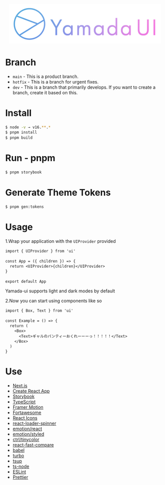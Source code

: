 <p align="center">
  <img src="https://raw.githubusercontent.com/hirotomoyamada/yamada-ui/main/logo/yamada-ui.png" alt="Yamada UI" width="480" />
</p>

# Branch

- `main` - This is a product branch.
- `hotfix` - This is a branch for urgent fixes.
- `dev` - This is a branch that primarily develops. If you want to create a branch, create it based on this.

# Install

```sh
$ node -v → v16.**.*
$ pnpm install
$ pnpm build
```

# Run - pnpm

```sh
$ pnpm storybook
```

# Generate Theme Tokens

```sh
$ pnpm gen:tokens
```

# Usage

1.Wrap your application with the `UIProvider` provided

```tsx
import { UIProvider } from 'ui'

const App = ({ children }) => {
  return <UIProvider>{children}</UIProvider>
}

export default App
```

Yamada-ui supports light and dark modes by default

2.Now you can start using components like so

```tsx
import { Box, Text } from 'ui'

const Example = () => {
  return (
    <Box>
      <Text>ギャルのパンティーおくれーーーっ！！！！！</Text>
    </Box>
  )
}
```

# Use

- [Next.js](https://nextjs.org/)
- [Create React App](https://create-react-app.dev/)
- [Storybook](https://storybook.js.org/)
- [TypeScript](https://www.typescriptlang.org/)
- [Framer Motion](https://www.framer.com/motion/)
- [Fortawesome](https://fontawesome.com/)
- [React Icons](https://react-icons.github.io/react-icons/)
- [react-loader-spinner](https://mhnpd.github.io/react-loader-spinner/)
- [emotion/react](https://emotion.sh/docs/@emotion/react)
- [emotion/styled](https://emotion.sh/docs/@emotion/styled)
- [ctrl/tinycolor](https://tinycolor.vercel.app/)
- [react-fast-compare](https://www.npmjs.com/package/react-fast-compare)
- [babel](https://babeljs.io/)
- [turbo](https://turborepo.org/)
- [tsup](https://tsup.egoist.dev/)
- [ts-node](https://typestrong.org/ts-node/)
- [ESLint](https://eslint.org/)
- [Prettier](https://prettier.io/)
